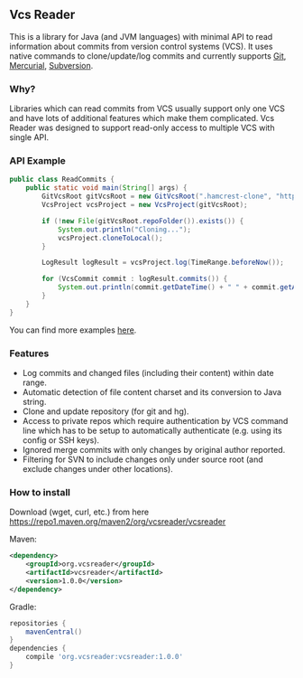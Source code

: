 ## Vcs Reader
This is a library for Java (and JVM languages) with minimal API to read information about commits from version control systems (VCS).
It uses native commands to clone/update/log commits and currently supports 
[Git](https://git-scm.com/), 
[Mercurial](https://www.mercurial-scm.org/), 
[Subversion](https://subversion.apache.org/).


### Why?
Libraries which can read commits from VCS usually support only one VCS
and have lots of additional features which make them complicated.
Vcs Reader was designed to support read-only access to multiple VCS with single API.


### API Example
```java
public class ReadCommits {
	public static void main(String[] args) {
		GitVcsRoot gitVcsRoot = new GitVcsRoot(".hamcrest-clone", "https://github.com/hamcrest/JavaHamcrest");
		VcsProject vcsProject = new VcsProject(gitVcsRoot);

		if (!new File(gitVcsRoot.repoFolder()).exists()) {
			System.out.println("Cloning...");
			vcsProject.cloneToLocal();
		}

		LogResult logResult = vcsProject.log(TimeRange.beforeNow());

		for (VcsCommit commit : logResult.commits()) {
			System.out.println(commit.getDateTime() + " " + commit.getAuthor());
		}
	}
}
```
You can find more examples [here](https://github.com/dkandalov/vcs-reader-examples).


### Features
 - Log commits and changed files (including their content) within date range.
 - Automatic detection of file content charset and its conversion to Java string.
 - Clone and update repository (for git and hg).
 - Access to private repos which require authentication by VCS command line 
   which has to be setup to automatically authenticate (e.g. using its config or SSH keys).
 - Ignored merge commits with only changes by original author reported.
 - Filtering for SVN to include changes only under source root (and exclude changes under other locations).


### How to install
Download (wget, curl, etc.) from here https://repo1.maven.org/maven2/org/vcsreader/vcsreader 

Maven:
```xml
<dependency>
    <groupId>org.vcsreader</groupId>
    <artifactId>vcsreader</artifactId>
    <version>1.0.0</version>
</dependency>
```
Gradle:
```groovy
repositories {
	mavenCentral()
}
dependencies {
	compile 'org.vcsreader:vcsreader:1.0.0'
} 
```
